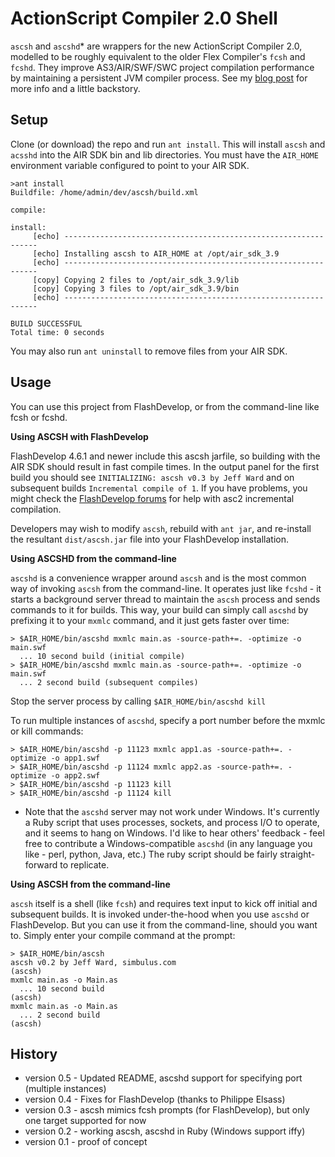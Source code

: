 ActionScript Compiler 2.0 Shell
===============================

`ascsh` and `ascshd`* are wrappers for the new ActionScript Compiler 2.0,
modelled to be roughly equivalent to the older Flex Compiler's `fcsh` and `fcshd`.
They improve AS3/AIR/SWF/SWC project compilation performance by maintaining a
persistent JVM compiler process.  See my [blog post](http://jcward.com/FCSH+for+ASC+2.0+Compiler)
for more info and a little backstory.

Setup
-----

Clone (or download) the repo and run `ant install`.  This will install `ascsh` and
`acsshd` into the AIR SDK bin and lib directories.  You must have the `AIR_HOME`
environment variable configured to point to your AIR SDK.

```
>ant install
Buildfile: /home/admin/dev/ascsh/build.xml

compile:

install:
     [echo] ----------------------------------------------------------------
     [echo] Installing ascsh to AIR_HOME at /opt/air_sdk_3.9
     [echo] ----------------------------------------------------------------
     [copy] Copying 2 files to /opt/air_sdk_3.9/lib
     [copy] Copying 3 files to /opt/air_sdk_3.9/bin
     [echo] ----------------------------------------------------------------

BUILD SUCCESSFUL
Total time: 0 seconds
```

You may also run `ant uninstall` to remove files from your AIR SDK.

Usage
-----

You can use this project from FlashDevelop, or from the command-line like
fcsh or fcshd.

**Using ASCSH with FlashDevelop**

FlashDevelop 4.6.1 and newer include this ascsh jarfile, so building with the AIR
SDK should result in fast compile times.  In the output panel for the first build
you should see `INITIALIZING: ascsh v0.3 by Jeff Ward` and on subsequent builds
`Incremental compile of 1`.  If you have problems, you might check the [FlashDevelop
forums](http://www.flashdevelop.org/community/) for help with asc2 incremental compilation.

Developers may wish to modify `ascsh`, rebuild with `ant jar`, and re-install the
resultant `dist/ascsh.jar` file into your FlashDevelop installation.

**Using ASCSHD from the command-line**

`ascshd` is a convenience wrapper around `ascsh` and is the most common way of invoking
`ascsh` from the command-line.  It operates just like `fcshd` - it starts a background
server thread to maintain the `ascsh` process and sends commands to it for builds.
This way, your build can simply call `ascshd` by prefixing it to your `mxmlc`
command, and it just gets faster over time:

````
> $AIR_HOME/bin/ascshd mxmlc main.as -source-path+=. -optimize -o main.swf
  ... 10 second build (initial compile)
> $AIR_HOME/bin/ascshd mxmlc main.as -source-path+=. -optimize -o main.swf
  ... 2 second build (subsequent compiles)
````

Stop the server process by calling `$AIR_HOME/bin/ascshd kill`

To run multiple instances of `ascshd`, specify a port number before the
mxmlc or kill commands:

````
> $AIR_HOME/bin/ascshd -p 11123 mxmlc app1.as -source-path+=. -optimize -o app1.swf
> $AIR_HOME/bin/ascshd -p 11124 mxmlc app2.as -source-path+=. -optimize -o app2.swf
> $AIR_HOME/bin/ascshd -p 11123 kill
> $AIR_HOME/bin/ascshd -p 11124 kill
````

* Note that the `ascshd` server may not work under Windows.  It's currently a Ruby
script that uses processes, sockets, and process I/O to operate, and it seems to
hang on Windows.  I'd like to hear others' feedback - feel free to contribute a
Windows-compatible `ascshd` (in any language you like - perl, python, Java, etc.)
The ruby script should be fairly straight-forward to replicate.

**Using ASCSH from the command-line**

`ascsh` itself is a shell (like `fcsh`) and requires text input to kick off initial
and subsequent builds.  It is invoked under-the-hood when you use `ascshd` or
FlashDevelop.  But you can use it from the command-line, should you want to.
Simply enter your compile command at the prompt:

````
> $AIR_HOME/bin/ascsh
ascsh v0.2 by Jeff Ward, simbulus.com
(ascsh)
mxmlc main.as -o Main.as
  ... 10 second build
(ascsh)
mxmlc main.as -o Main.as
  ... 2 second build
(ascsh)
````

History
-------

* version 0.5 - Updated README, ascshd support for specifying port (multiple instances)
* version 0.4 - Fixes for FlashDevelop (thanks to Philippe Elsass)
* version 0.3 - ascsh mimics fcsh prompts (for FlashDevelop), but only one target supported for now
* version 0.2 - working ascsh, ascshd in Ruby (Windows support iffy)
* version 0.1 - proof of concept
